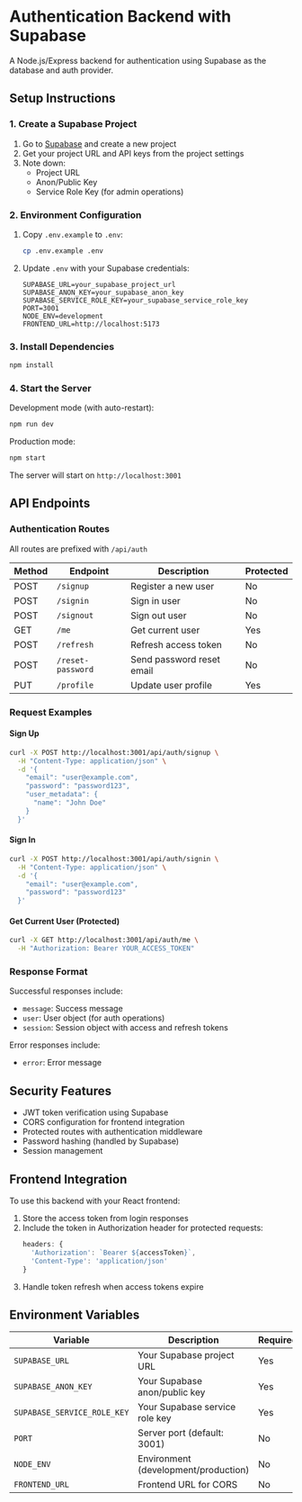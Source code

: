 # Authentication Backend with Supabase

A Node.js/Express backend for authentication using Supabase as the database and auth provider.

## Setup Instructions

### 1. Create a Supabase Project

1. Go to [Supabase](https://supabase.com/) and create a new project
2. Get your project URL and API keys from the project settings
3. Note down:
   - Project URL
   - Anon/Public Key
   - Service Role Key (for admin operations)

### 2. Environment Configuration

1. Copy `.env.example` to `.env`:
   ```bash
   cp .env.example .env
   ```

2. Update `.env` with your Supabase credentials:
   ```env
   SUPABASE_URL=your_supabase_project_url
   SUPABASE_ANON_KEY=your_supabase_anon_key
   SUPABASE_SERVICE_ROLE_KEY=your_supabase_service_role_key
   PORT=3001
   NODE_ENV=development
   FRONTEND_URL=http://localhost:5173
   ```

### 3. Install Dependencies

```bash
npm install
```

### 4. Start the Server

Development mode (with auto-restart):
```bash
npm run dev
```

Production mode:
```bash
npm start
```

The server will start on `http://localhost:3001`

## API Endpoints

### Authentication Routes

All routes are prefixed with `/api/auth`

| Method | Endpoint | Description | Protected |
|--------|----------|-------------|-----------|
| POST | `/signup` | Register a new user | No |
| POST | `/signin` | Sign in user | No |
| POST | `/signout` | Sign out user | No |
| GET | `/me` | Get current user | Yes |
| POST | `/refresh` | Refresh access token | No |
| POST | `/reset-password` | Send password reset email | No |
| PUT | `/profile` | Update user profile | Yes |

### Request Examples

#### Sign Up
```bash
curl -X POST http://localhost:3001/api/auth/signup \
  -H "Content-Type: application/json" \
  -d '{
    "email": "user@example.com",
    "password": "password123",
    "user_metadata": {
      "name": "John Doe"
    }
  }'
```

#### Sign In
```bash
curl -X POST http://localhost:3001/api/auth/signin \
  -H "Content-Type: application/json" \
  -d '{
    "email": "user@example.com",
    "password": "password123"
  }'
```

#### Get Current User (Protected)
```bash
curl -X GET http://localhost:3001/api/auth/me \
  -H "Authorization: Bearer YOUR_ACCESS_TOKEN"
```

### Response Format

Successful responses include:
- `message`: Success message
- `user`: User object (for auth operations)
- `session`: Session object with access and refresh tokens

Error responses include:
- `error`: Error message

## Security Features

- JWT token verification using Supabase
- CORS configuration for frontend integration
- Protected routes with authentication middleware
- Password hashing (handled by Supabase)
- Session management

## Frontend Integration

To use this backend with your React frontend:

1. Store the access token from login responses
2. Include the token in Authorization header for protected requests:
   ```javascript
   headers: {
     'Authorization': `Bearer ${accessToken}`,
     'Content-Type': 'application/json'
   }
   ```
3. Handle token refresh when access tokens expire

## Environment Variables

| Variable | Description | Required |
|----------|-------------|----------|
| `SUPABASE_URL` | Your Supabase project URL | Yes |
| `SUPABASE_ANON_KEY` | Your Supabase anon/public key | Yes |
| `SUPABASE_SERVICE_ROLE_KEY` | Your Supabase service role key | Yes |
| `PORT` | Server port (default: 3001) | No |
| `NODE_ENV` | Environment (development/production) | No |
| `FRONTEND_URL` | Frontend URL for CORS | No | 